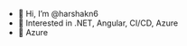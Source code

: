 - 👋 Hi, I’m @harshakn6
- 👀 Interested in .NET, Angular, CI/CD, Azure
- 🌱 Azure

<!---
harshakn6/harshakn6 is a ✨ special ✨ repository because its `README.md` (this file) appears on your GitHub profile.
You can click the Preview link to take a look at your changes.
--->
